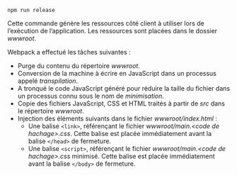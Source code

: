 ```console
npm run release
```

Cette commande génère les ressources côté client à utiliser lors de l’exécution de l’application. Les ressources sont placées dans le dossier *wwwroot*.

Webpack a effectué les tâches suivantes :

* Purge du contenu du répertoire *wwwroot*.
* Conversion de la machine à écrire en JavaScript dans un processus appelé *transpilation*.
* A tronqué le code JavaScript généré pour réduire la taille du fichier dans un processus connu sous le nom de *minimisation*.
* Copie des fichiers JavaScript, CSS et HTML traités à partir de *src* dans le répertoire *wwwroot*.
* Injection des éléments suivants dans le fichier *wwwroot/index.html* :
  * Une balise `<link>`, référençant le fichier *wwwroot/main.\<code de hachage\>.css*. Cette balise est placée immédiatement avant la balise `</head>` de fermeture.
  * Une balise `<script>`, référençant le fichier *wwwroot/main.\<code de hachage\>.css* minimisé. Cette balise est placée immédiatement avant la balise `</body>` de fermeture.